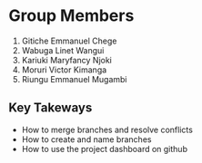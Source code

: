 # Group Members

1. Gitiche Emmanuel Chege
2. Wabuga Linet Wangui
3. Kariuki Maryfancy Njoki
4. Moruri Victor Kimanga
5. Riungu Emmanuel Mugambi

## Key Takeways

- How to merge branches and resolve conflicts
- How to create and name branches
- How to use the project dashboard on github